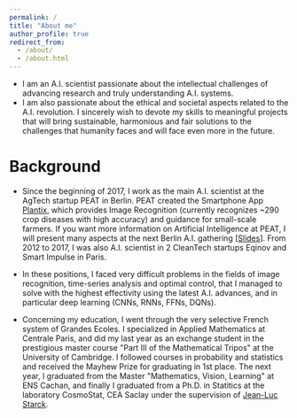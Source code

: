 ```yaml
---
permalink: /
title: "About me"
author_profile: true
redirect_from: 
  - /about/
  - /about.html
---
```


- I am an A.I. scientist passionate about the intellectual challenges of advancing research and truly understanding A.I. systems. 
- I am also passionate about the ethical and societal aspects related to the A.I. revolution. I sincerely wish to devote my skills to meaningful projects that will bring sustainable, harmonious and fair solutions to the challenges that humanity faces and will face even more in the future.

# Background

- Since the beginning of 2017, I work as the main A.I. scientist at the AgTech startup PEAT in Berlin. PEAT created the Smartphone App [Plantix](https://plantix.net/), which provides Image Recognition (currently recognizes ~290 crop diseases with high accuracy) and guidance for small-scale farmers. If you want more information on Artificial Intelligence at PEAT, I will present many aspects at the next Berlin A.I. gathering [[Slides](/files/2018-05-23-BerlinAI.pdf)]. From 2012 to 2017, I was also A.I. scientist in 2 CleanTech startups Eqinov and Smart Impulse in Paris.

- In these positions, I faced very difficult problems in the fields of image recognition, time-series analysis and optimal control, that I managed to solve with the highest effectivity using the latest A.I. advances, and in particular deep learning (CNNs, RNNs, FFNs, DQNs).

- Concerning my education, I went through the very selective French system of Grandes Ecoles. I specialized in Applied Mathematics at Centrale Paris, and did my last year as an exchange student in the prestigious master course "Part III of the Mathematical Tripos" at the University of Cambridge. I followed courses in probability and statistics and received the Mayhew Prize for graduating in 1st place. The next year, I graduated from the Master "Mathematics, Vision, Learning" at ENS Cachan, and finally I graduated from a Ph.D. in Statitics at the laboratory CosmoStat, CEA Saclay under the supervision of [Jean-Luc Starck](http://jstarck.cosmostat.org/).
